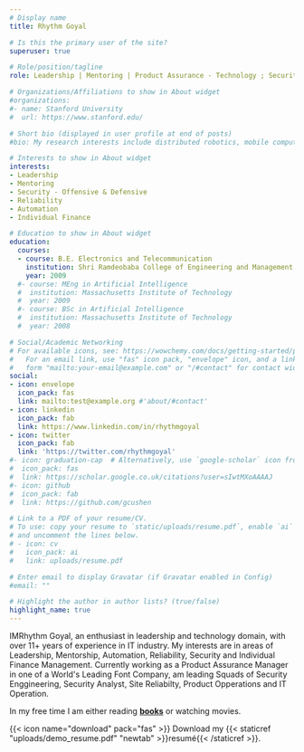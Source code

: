 ```yaml
---
# Display name
title: Rhythm Goyal

# Is this the primary user of the site?
superuser: true

# Role/position/tagline
role: Leadership | Mentoring | Product Assurance - Technology ; Security ; Reliability ; Automation |

# Organizations/Affiliations to show in About widget
#organizations:
#- name: Stanford University
#  url: https://www.stanford.edu/

# Short bio (displayed in user profile at end of posts)
#bio: My research interests include distributed robotics, mobile computing and programmable matter.

# Interests to show in About widget
interests:
- Leadership
- Mentoring
- Security - Offensive & Defensive
- Reliability
- Automation
- Individual Finance

# Education to show in About widget
education:
  courses:
  - course: B.E. Electronics and Telecommunication
    institution: Shri Ramdeobaba College of Engineering and Management, RTM Nagpur University 
    year: 2009
  #- course: MEng in Artificial Intelligence
  #  institution: Massachusetts Institute of Technology
  #  year: 2009
  #- course: BSc in Artificial Intelligence
  #  institution: Massachusetts Institute of Technology
  #  year: 2008

# Social/Academic Networking
# For available icons, see: https://wowchemy.com/docs/getting-started/page-builder/#icons
#   For an email link, use "fas" icon pack, "envelope" icon, and a link in the
#   form "mailto:your-email@example.com" or "/#contact" for contact widget.
social:
- icon: envelope
  icon_pack: fas
  link: mailto:test@example.org #'about/#contact'
- icon: linkedin
  icon_pack: fab
  link: https://www.linkedin.com/in/rhythmgoyal
- icon: twitter
  icon_pack: fab
  link: 'https://twitter.com/rhythmgoyal'
#- icon: graduation-cap  # Alternatively, use `google-scholar` icon from `ai` icon pack
#  icon_pack: fas
#  link: https://scholar.google.co.uk/citations?user=sIwtMXoAAAAJ
#- icon: github
#  icon_pack: fab
#  link: https://github.com/gcushen

# Link to a PDF of your resume/CV.
# To use: copy your resume to `static/uploads/resume.pdf`, enable `ai` icons in `params.toml`, 
# and uncomment the lines below.
# - icon: cv
#   icon_pack: ai
#   link: uploads/resume.pdf

# Enter email to display Gravatar (if Gravatar enabled in Config)
#email: ""

# Highlight the author in author lists? (true/false)
highlight_name: true
---
```


IMRhythm Goyal, an enthusiast in leadership and technology domain, with over 11+ years of experience in IT industry. My interests are in areas of Leadership, Mentorship, Automation, Reliability, Security and Individual Finance Management. Currently working as a Product Assurance Manager in one of a World's Leading Font Company, am leading Squads of Security Enggineering, Security Analyst, Site Reliabilty, Product Opperations and IT Operation.

In my free time I am either reading [**books**](https://www.goodreads.com/review/list/141080998-rg63-itis?shelf=read) or watching movies.


{{< icon name="download" pack="fas" >}} Download my {{< staticref "uploads/demo_resume.pdf" "newtab" >}}resumé{{< /staticref >}}.
